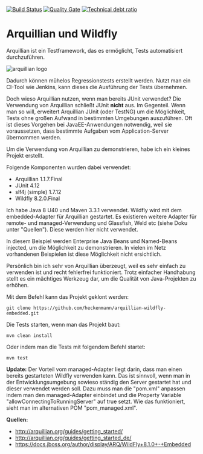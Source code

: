 [![Build Status](https://travis-ci.org/heckenmann/arquillian-wildfly-embedded.svg?branch=master)](https://travis-ci.org/heckenmann/arquillian-wildfly-embedded)
[![Quality Gate](https://sonarqube.com/api/badges/gate?key=de.heckenmann:arquillianTest)](https://sonarqube.com/dashboard/index/de.heckenmann:arquillianTest)
[![Technical debt ratio](https://sonarqube.com/api/badges/measure?key=de.heckenmann:arquillianTest&metric=sqale_debt_ratio)](https://sonarqube.com/dashboard/index/de.heckenmann:arquillianTest)

# Arquillian und Wildfly
Arquillian ist ein Testframework, das es ermöglicht, Tests automatisiert durchzuführen.

![arquillian logo](http://design.jboss.org/arquillian/logo/final/arquillian_logo_450px.png)

Dadurch können mühelos Regressionstests erstellt werden. Nutzt man ein CI-Tool wie Jenkins, kann dieses die Ausführung der Tests übernehmen.

Doch wieso Arquillian nutzen, wenn man bereits JUnit verwendet?
Die Verwendung von Arquillian schließt JUnit **nicht** aus. Im Gegenteil. Wenn man so will, erweitert Arquillian JUnit (oder TestNG) um die Möglichkeit, Tests ohne großen Aufwand in bestimmten Umgebungen auszuführen. Oft ist dieses Vorgehen bei JavaEE-Anwendungen notwendig, weil sie voraussetzen, dass bestimmte Aufgaben vom Application-Server übernommen werden.

Um die Verwendung von Arquillian zu demonstrieren, habe ich ein kleines Projekt erstellt.

Folgende Komponenten wurden dabei verwendet:

- Arquillian 1.1.7.Final
- JUnit 4.12
- slf4j (simple) 1.7.12
- Wildfly 8.2.0.Final


Ich habe Java 8 U40 und Maven 3.3.1 verwendet. Wildfly wird mit dem embedded-Adapter für Arquillian gestartet.
Es existieren weitere Adapter für remote- und managed-Verwendung und Glassfish, Weld etc (siehe Doku unter "Quellen"). Diese werden hier nicht verwendet.

In diesem Beispiel werden Enterprise Java Beans und Named-Beans injected, um die Möglichkeit zu demonstrieren. In vielen im Netz vorhandenen Beispielen ist diese Möglichkeit nicht ersichtlich.

Persönlich bin ich sehr von Arquillian überzeugt, weil es sehr einfach zu verwenden ist und recht fehlerfrei funktioniert. Trotz einfacher Handhabung stellt es ein mächtiges Werkzeug dar, um die Qualität von Java-Projekten zu erhöhen.

Mit dem Befehl kann das Projekt geklont werden:
```
git clone https://github.com/heckenmann/arquillian-wildfly-embedded.git
```
Die Tests starten, wenn man das Projekt baut:
```
mvn clean install
```
Oder indem man die Tests mit folgendem Befehl startet:
```
mvn test
```


**Update:**
Der Vorteil vom managed-Adapter liegt darin, dass man einen bereits gestarteten Wildfly verwenden kann. Das ist sinnvoll, wenn man in der Entwicklungsumgebung sowieso ständig den Server gestartet hat und dieser verwendet werden soll. Dazu muss man die "pom.xml" anpassen indem man den managed-Adapter einbindet und die Property Variable "allowConnectingToRunningServer" auf true setzt. Wie das funktioniert, sieht man im alternativen POM "pom_managed.xml".

**Quellen:**
- http://arquillian.org/guides/getting_started/
- http://arquillian.org/guides/getting_started_de/
- https://docs.jboss.org/author/display/ARQ/WildFly+8.1.0+-+Embedded
